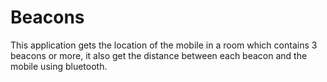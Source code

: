 # Beacons

This application gets the location of the mobile in a room which contains 3 beacons or more, it also get the distance between each beacon and the mobile using bluetooth.
